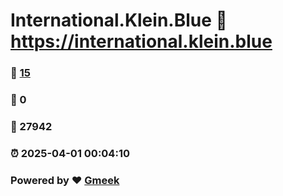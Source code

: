 # International.Klein.Blue :link: https://international.klein.blue 
### :page_facing_up: [15](https://international.klein.blue/tag.html) 
### :speech_balloon: 0 
### :hibiscus: 27942 
### :alarm_clock: 2025-04-01 00:04:10 
### Powered by :heart: [Gmeek](https://github.com/Meekdai/Gmeek)
